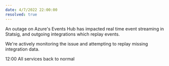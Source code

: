 ```yaml
---
date: 4/7/2022 22:00:00
resolved: true
---
```


An outage on Azure's Events Hub has impacted real time event streaming in Statsig, and outgoing integrations which replay events.

We're actively monitoring the issue and attempting to replay missing integration data.

12:00 All services back to normal
